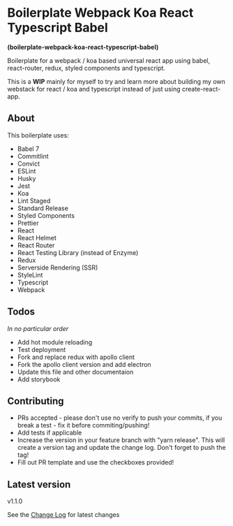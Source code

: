 # Boilerplate Webpack Koa React Typescript Babel

**(boilerplate-webpack-koa-react-typescript-babel)**

Boilerplate for a webpack / koa based universal react app using babel, react-router, redux, styled components and typescript.

This is a **WIP** mainly for myself to try and learn more about building my own webstack for react / koa and typescript instead of just using create-react-app.

## About

This boilerplate uses:

- Babel 7
- Commitlint
- Convict
- ESLint
- Husky
- Jest
- Koa
- Lint Staged
- Standard Release
- Styled Components
- Prettier
- React
- React Helmet
- React Router
- React Testing Library (instead of Enzyme)
- Redux
- Serverside Rendering (SSR)
- StyleLint
- Typescript
- Webpack

## Todos

_In no particular order_

- Add hot module reloading
- Test deployment
- Fork and replace redux with apollo client
- Fork the apollo client version and add electron
- Update this file and other documentaion
- Add storybook

## Contributing

- PRs accepted - please don't use no verify to push your commits, if you break a test - fix it before commiting/pushing!
- Add tests if applicable
- Increase the version in your feature branch with "yarn release". This will create a version tag and update the change log. Don't forget to push the tag!
- Fill out PR template and use the checkboxes provided!

## Latest version

v1.1.0

See the [Change Log](https://github.com/sketchbuch/boilerplate-webpack-koa-react-typescript-babel/blob/master/CHANGELOG.md) for latest changes
